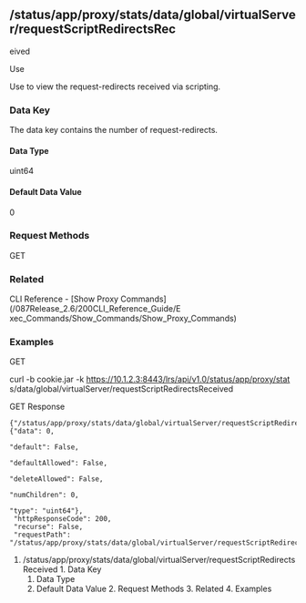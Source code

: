 ## /status/app/proxy/stats/data/global/virtualServer/requestScriptRedirectsRec
eived

Use

Use to view the request-redirects received via scripting.

### Data Key

The data key contains the number of request-redirects.

#### Data Type

uint64

#### Default Data Value

0

### Request Methods

GET

### Related

CLI Reference - [Show Proxy Commands](/087Release_2.6/200CLI_Reference_Guide/E
xec_Commands/Show_Commands/Show_Proxy_Commands)

### Examples

GET

curl -b cookie.jar -k https://10.1.2.3:8443/lrs/api/v1.0/status/app/proxy/stat
s/data/global/virtualServer/requestScriptRedirectsReceived

GET Response

    
    
    {"/status/app/proxy/stats/data/global/virtualServer/requestScriptRedirectsReceived": {"data": 0,
                                                                                           "default": False,
                                                                                           "defaultAllowed": False,
                                                                                           "deleteAllowed": False,
                                                                                           "numChildren": 0,
                                                                                           "type": "uint64"},
     "httpResponseCode": 200,
     "recurse": False,
     "requestPath": "/status/app/proxy/stats/data/global/virtualServer/requestScriptRedirectsReceived"}
    

  1. /status/app/proxy/stats/data/global/virtualServer/requestScriptRedirectsReceived
    1. Data Key
      1. Data Type
      2. Default Data Value
    2. Request Methods
    3. Related
    4. Examples

